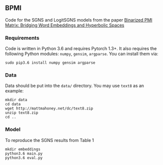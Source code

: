 ## BPMI
Code for the SGNS and LogitSGNS models from the paper [Binarized PMI Matrix: Bridging Word Embeddings and Hyperbolic Spaces](https://www.overleaf.com/read/tjnppdygcyxz)

### Requirements
Code is written in Python 3.6 and requires Pytorch 1.3+. It also requires the following Python modules: `numpy`, `gensim`, `argparse`. You can install them via:
```
sudo pip3.6 install numpy gensim argparse
```

### Data
Data should be put into the `data/` directory. You may use `text8` as an example:
```
mkdir data
cd data
wget http://mattmahoney.net/dc/text8.zip
unzip text8.zip
cd ..
```

### Model
To reproduce the SGNS results from Table 1
```
mkdir embeddings
python3.6 main.py
python3.6 eval.py
```
